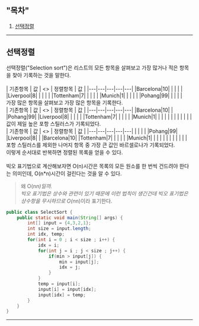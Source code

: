 ## "목차" <br>
1. [선택정렬](#선택정렬-)

---
## 선택정렬 <br>

선택정렬("Selection sort")은 리스트의 모든 항목을 살펴보고 가장 많거나 적은 항목을 찾아 기록하는 것을 말한다. <br>
<br>
| 기존항목 | 값 | <> | 정렬항목 | 값 |
|---|---|---|---|---|
|Barcelona|10|  |   |   |   |
|Liverpool|8|   |   |   |   |
|Tottenham|7|   |   |   |   |
|Munich|1|  |   |   |   |
|Pohang|99| |   |   |   |
<br>
가장 많은 항목을 살펴보고 가장 많은 항목을 기록한다.
<br>
| 기존항목 | 값 | <> | 정렬항목 | 값 |
|---|---|---|---|---|
|Barcelona|10|  |   |Pohang|99|
|Liverpool|8|   |   |   |   |
|Tottenham|7|   |   |   |   |
|Munich|1|  |   |   |   |
|   |   |  |   |   |   |
<br>
값이 제일 높은 포항 스틸러스가 기록되었다.
<br>
| 기존항목 | 값 | <> | 정렬항목 | 값 |
|---|---|---|---|---|
|   |   |  |   |Pohang|99|
|Liverpool|8|   |   |Barcelona|10|
|Tottenham|7|   |   |   |   |
|Munich|1|  |   |   |   |
|   |   |  |   |   |   |
<br>
포항 스틸러스를 제외한 나머지 항목 중 가장 큰 값인 바르셀로나가 기록되었다.
<br>
이렇게 순서대로 반복하면 정렬된 목록을 얻을 수 있다. <br>
<br>
빅오 표기법으로 계산해보자면 O(n)시간은 목록의 모든 원소를 한 번씩 건드려야 한다는 의미인데, O(n*n)시간이 걸린다는 것을 알 수 있다. <br>
> 왜 O(n*n)일까. <br>
> 빅오 표기법은 상수와 관련이 있기 때문에 이런 법칙이 생긴건데 빅오 표기법은 상수항을 무시하므로 O(n*n)이라 표기한다.

```java
public class SelectSort {
    public static void main(String[] args) {
        int[] input = {4,3,2,1};
        int size = input.length;
        int idx, temp;
        for(int i = 0 ; i < size ; i++) {
            idx = i;
            for(int j = i ; j < size ; j++) {
                if(min > input[j]) {
                    min = input[j];
                    idx = j;
                }
            }
            temp = input[i];
            input[i] = input[idx];
            input[idx] = temp;
        }
    }
}
```

---